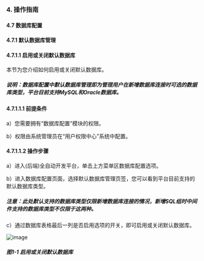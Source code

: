 ### 4. 操作指南

#### 4.7 数据库配置

#### 4.7.1 默认数据库管理

#### 4.7.1.1 启用或关闭默认数据库

本节为您介绍如何启用或关闭默认数据库。

##### 说明：数据库配置中默认数据库管理即为管理用户在新增数据库连接时可选的数据库类型，平台目前支持MySQL和Oracle数据库。

#### 4.7.1.1.1 前提条件

a）您需要拥有“数据库配置”模块的权限。

b）权限由系统管理员在“用户权限中心”系统中配置。

#### 4.7.1.1.2 操作步骤

a）进入(后端)全自动开发平台，单击上方菜单区数据库配置选项。

b）进入数据库配置页面，选择默认数据库管理页签，您可以看到平台目前支持的默认数据库类型。

##### 注意：此处默认支持的数据库类型仅限新增数据库连接的情况，新增SQL组时中间件支持的数据库类型不仅限于这两种。

c）通过数据库表格最后一列是否启用选项的开关，即可启用或关闭默认数据库。

![image](https://user-images.githubusercontent.com/79617492/197133637-fb669c29-bf81-48ad-b04d-988478866c63.png)

##### 图1-1 启用或关闭默认数据库
